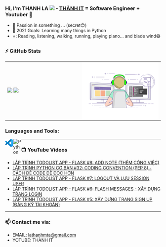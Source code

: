 ### Hi, I'm THANH LA <img src="https://media.giphy.com/media/hvRJCLFzcasrR4ia7z/giphy.gif" width="25px"> -  [THÀNH IT][website] = Software Engineer + Youtuber 🌻  


- 🔭 Passion in something ... (secret😊)
- 💪 2021 Goals: Learning many things in Python
- ⭐: Reading, listening, walking, running, playing piano... and blade wind😅

### :zap: GitHub Stats

<table>
<tr>
  <td width="48%">
    <img src="https://github-readme-stats.vercel.app/api?username=ThanhLa1802&show_icons=true&hide=contribs,issues&hide_border=true" />
    <img src="https://github-readme-stats.vercel.app/api/top-langs/?username=ThanhLa1802&layout=compact&show_icons=true&hide_border=true" />
  </td>
  <td width="52%"><img alt="gif" align="right" src=".github/assets/coding-freak.gif"/></td>
</tr>
<table>

### Languages and Tools:
<img align="left" alt="Visual Studio Code" width="26px" src="https://raw.githubusercontent.com/github/explore/80688e429a7d4ef2fca1e82350fe8e3517d3494d/topics/visual-studio-code/visual-studio-code.png" />
<img align="left" alt="Python" width="26px" src="https://upload.wikimedia.org/wikipedia/commons/thumb/0/0a/Python.svg/1200px-Python.svg.png" /> 

---

### 📺 YouTube Videos

<!-- YOUTUBE:START -->
- [LẬP TRÌNH TODOLIST APP - FLASK #8: ADD NOTE  &lpar;THÊM CÔNG VIỆC&rpar;](https://www.youtube.com/watch?v=JB5tX5PeUg8)
- [LẬP TRÌNH PYTHON CƠ BẢN #32: CODING CONVENTION &lpar;PEP 8&rpar; - CÁCH ĐỂ CODE DỄ ĐỌC HƠN](https://www.youtube.com/watch?v=L3EMzXKpI-w)
- [LẬP TRÌNH TODOLIST APP - FLASK #7: LOGOUT VÀ LƯU SESSION USER](https://www.youtube.com/watch?v=zw1y2FflUCY)
- [LẬP TRÌNH TODOLIST APP - FLASK #6: FLASH MESSAGES - XÂY DỰNG TRANG LOGIN](https://www.youtube.com/watch?v=S3vIftKd4PY)
- [LẬP TRÌNH TODOLIST APP - FLASK #5: XÂY DỰNG TRANG SIGN UP &lpar;ĐĂNG KÝ TÀI KHOẢN&rpar;](https://www.youtube.com/watch?v=_JoesmZSF24)
<!-- YOUTUBE:END -->

---

### 📫 Contact me via:
- EMAIL: lathanhmta@gmail.com
- YOTUBE: THÀNH IT

[website]: https://www.youtube.com/channel/UC9L5_YMFz8JfBeQtUic8-3A
